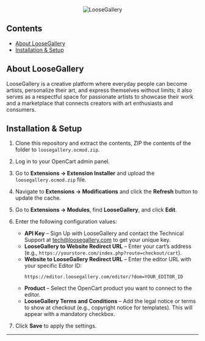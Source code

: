 <div align="center">
    <img src="https://www.loosegallery.com/wp-content/uploads/2025/05/logo.png" alt="LooseGallery">
</div>

## Contents

- [About LooseGallery](#about-loosegallery)
- [Installation & Setup](#Installation-and-setup)

## About LooseGallery

LooseGallery is a creative platform where everyday people can become artists, personalize their art, and express themselves without limits; it also serves as a respectful space for passionate artists to showcase their work and a marketplace that connects creators with art enthusiasts and consumers.

## Installation & Setup

1. Clone this repository and extract the contents, ZIP the contents of the folder to `loosegallery.ocmod.zip`.
2. Log in to your OpenCart admin panel.
3. Go to **Extensions → Extension Installer** and upload the `loosegallery.ocmod.zip` file.
4. Navigate to **Extensions → Modifications** and click the **Refresh** button to update the cache.
5. Go to **Extensions → Modules**, find **LooseGallery**, and click **Edit**.
6. Enter the following configuration values:
   - **API Key** – Sign Up with LooseGallery and contact the Technical Support at tech@loosegallery.com to get your unique key.
   - **LooseGallery to Website Redirect URL** – Enter your cart’s address (e.g., `https://yourstore.com/index.php?route=checkout/cart`).
   - **Website to LooseGallery Redirect URL** – Enter the editor URL with your specific Editor ID:
     ```
     https://editor.loosegallery.com/editor/?dom=YOUR_EDITOR_ID
     ```
   - **Product** – Select the OpenCart product you want to connect to the editor.
   - **LooseGallery Terms and Conditions** – Add the legal notice or terms to show at checkout (e.g., copyright notice for templates). This will appear with a mandatory checkbox.

7. Click **Save** to apply the settings.

---